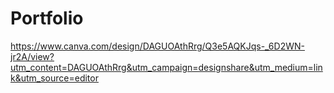 # Portfolio
https://www.canva.com/design/DAGUOAthRrg/Q3e5AQKJqs-_6D2WN-jr2A/view?utm_content=DAGUOAthRrg&utm_campaign=designshare&utm_medium=link&utm_source=editor

